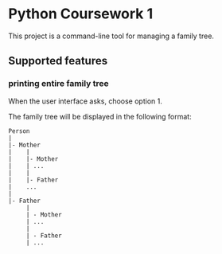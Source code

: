 
# Python Coursework 1

This project is a command-line tool for managing a family tree.

## Supported features

### printing entire family tree

When the user interface asks, choose option 1.

The family tree will be displayed in the following format:

```
Person
|
|- Mother
|    |
|    |- Mother
|    | ...
|    |
|    |- Father
|    ...
|
|- Father
     |
     | - Mother
     | ...
     |
     | - Father
     | ...
     
```